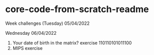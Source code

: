 # core-code-from-scratch-readme
Week challenges (Tuesday) 05/04/2022

Wednesday 06/04/2022
1. Your date of birth in the matrix? exercise    110110101011100
2. MIPS exercise 
